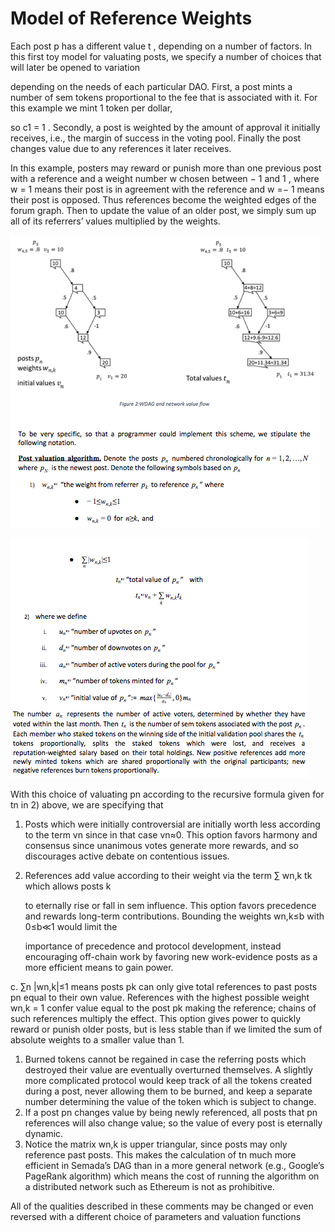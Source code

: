 # Model of Reference Weights

Each post p has a different value t , depending on a number of factors. In this first toy model for valuating posts, we specify a number of choices that will later be opened to variation

depending on the needs of each particular DAO. First, a post mints a number of sem tokens proportional to the fee that is associated with it. For this example we mint 1 token per dollar, 

so c1 = 1 . Secondly, a post is weighted by the amount of approval it initially receives, i.e., the margin of success in the voting pool. Finally the post changes value due to any references it later receives.

In this example, posters may reward or punish more than one previous post with a reference and a weight number w chosen between − 1 and 1 , where w = 1 means their post is in agreement with the reference and w =− 1 means their post is opposed. Thus references become the weighted edges of the forum graph. Then to update the value of an older post, we simply sum up all of its referrers’ values multiplied by the weights.

![](../../.gitbook/assets/image%20%2829%29.png)

![](../../.gitbook/assets/image%20%2826%29.png)

With this choice of valuating pn according to the recursive formula given for tn in 2\) above, we are specifying that

1. Posts which were initially controversial are initially worth less according to the term vn since in that case vn≈0. This option favors harmony and consensus since unanimous votes generate more rewards, and so discourages active debate on contentious issues.
2. References add value according to their weight via the term ∑ wn,k tk which allows posts k

   to eternally rise or fall in sem influence. This option favors precedence and rewards long-term contributions. Bounding the weights wn,k≤b with 0≤b≪1 would limit the

   importance of precedence and protocol development, instead encouraging off-chain work by favoring new work-evidence posts as a more efficient means to gain power.

c. ∑n \|wn,k\|≤1 means posts pk can only give total references to past posts pn equal to their own value. References with the highest possible weight wn,k = 1 confer value equal to the post pk making the reference; chains of such references multiply the effect. This option gives power to quickly reward or punish older posts, but is less stable than if we limited the sum of absolute weights to a smaller value than 1.

1. Burned tokens cannot be regained in case the referring posts which destroyed their value are eventually overturned themselves. A slightly more complicated protocol would keep track of all the tokens created during a post, never allowing them to be burned, and keep a separate number determining the value of the token which is subject to change.
2. If a post pn changes value by being newly referenced, all posts that pn references will also change value; so the value of every post is eternally dynamic.
3. Notice the matrix wn,k is upper triangular, since posts may only reference past posts. This makes the calculation of tn much more efficient in Semada’s DAG than in a more general network \(e.g., Google’s PageRank algorithm\) which means the cost of running the algorithm on a distributed network such as Ethereum is not as prohibitive.

All of the qualities described in these comments may be changed or even reversed with a different choice of parameters and valuation functions

